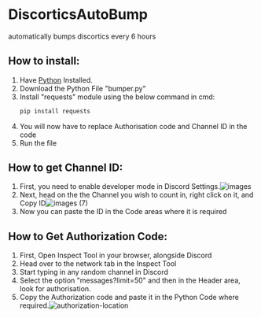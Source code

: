 # DiscorticsAutoBump
automatically bumps discortics every 6 hours

## How to install:
 1. Have [Python](https://www.python.org/downloads/) Installed.
 2. Download the Python File "bumper.py"
 3. Install "requests" module using the below command in cmd:
    ```bash
    pip install requests
    ```
 4. You will now have to replace Authorisation code and Channel ID in the code
 5. Run the file

## How to get Channel ID:
1. First, you need to enable developer mode in Discord Settings.![images](https://github.com/SamIsPoggers/autocounter/assets/101889840/f45569fe-4f74-41d6-9cc9-29387f9fd82d)
2. Next, head on the the Channel you wish to count in, right click on it, and Copy ID![images (7)](https://github.com/SamIsPoggers/autocounter/assets/101889840/67f81baf-a125-4dca-8d6c-af2f69c607f9)
3. Now you can paste the ID in the Code areas where it is required

## How to Get Authorization Code:
1. First, Open Inspect Tool in your browser, alongside Discord
2. Head over to the network tab in the Inspect Tool
3. Start typing in any random channel in Discord
4. Select the option "messages?limit=50" and then in the Header area, look for authorisation.
5. Copy the Authorization code and paste it in the Python Code where required.![authorization-location](https://github.com/SamIsPoggers/autocounter/assets/101889840/bf15fc68-1286-40f0-b59d-3f9568bdfcea)
